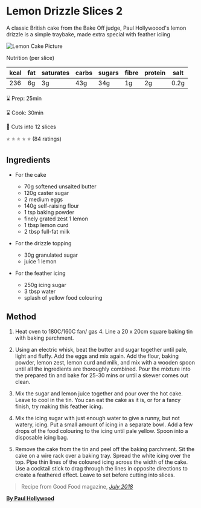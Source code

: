 # Lemon Drizzle Slices 2

A classic British cake from the Bake Off judge, Paul Hollywoood's lemon drizzle is a simple traybake, made extra special with feather iciing

![Lemon Cake Picture](https://i.pinimg.com/originals/1f/f7/95/1ff795c0852ffc65fc4a72c031f9a31f.jpg)

Nutrition (per slice)

| kcal | fat | saturates | carbs | sugars | fibre | protein | salt |
| ---- | --- | --------- | ----- | ------ | ----- | ------- | ---- |
| 236  | 6g  | 3g        | 43g   | 34g    | 1g    | 2g      | 0.2g |

:hourglass: Prep: 25min

:hourglass: Cook: 30min

:fork_and_knife: Cuts into 12 slices

:star: :star: :star: :star: :star: (84 ratings)

## Ingredients

- For the cake

  - 70g softened unsalted butter
  - 120g caster sugar
  - 2 medium eggs
  - 140g self-raising flour
  - 1 tsp baking powder
  - finely grated zest 1 lemon
  - 1 tbsp lemon curd
  - 2 tbsp full-fat milk

- For the drizzle topping

  - 30g granulated sugar
  - juice 1 lemon

- For the feather icing

  - 250g icing sugar
  - 3 tbsp water
  - splash of yellow food colouring

## Method

1. Heat oven to 180C/160C fan/ gas 4. Line a 20 x 20cm square baking tin with baking parchment.

2. Using an electric whisk, beat the butter and sugar together until pale, light and fluffy. Add the eggs and mix again. Add the flour, baking powder, lemon zest, lemon curd and milk, and mix with a wooden spoon until all the ingredients are thoroughly combined. Pour the mixture into the prepared tin and bake for 25-30 mins or until a skewer comes out clean.

3. Mix the sugar and lemon juice together and pour over the hot cake. Leave to cool in the tin. You can eat the cake as it is, or for a fancy finish, try making this feather icing.

4. Mix the icing sugar with just enough water to give a runny, but not watery, icing. Put a small amount of icing in a separate bowl. Add a few drops of the food colouring to the icing until pale yellow. Spoon into a disposable icing bag.

5. Remove the cake from the tin and peel off the baking parchment. Sit the cake on a wire rack over a baking tray. Spread the white icing over the top. Pipe thin lines of the coloured icing across the width of the cake. Use a cocktail stick to drag through the lines in opposite directions to create a feathered effect. Leave to set before cutting into slices.

> Recipe from Good Food magazine, _[July 2018](https://www.bbcgoodfood.com/recipes/lemon-drizzle-slices)_

**[By Paul Hollywood](https://www.bbcgoodfood.com/chef/paul-hollywood)**
